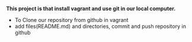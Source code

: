 **This project is that install vagrant and use git in our local computer.**
* To Clone our repository from github in vagrant
* add files(README.md) and directories, commit and push repository in github
